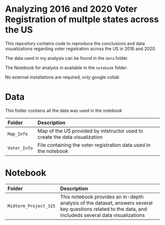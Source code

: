 # Analyzing 2016 and 2020 Voter Registration of multple states across the US   
This repository contains code to reproduce the conclusions and data visualizations regarding voter registration across the US in 2016 and 2020.

The data used in my analysis can be found in the  `data` folder.

The Notebook for analysis in available in the `notebook` folder.

No external installations are required, only google collab

# Data
This folder contains all the data was used in the notebook

| Folder                | Description                                                                         |
|:----------------------|:------------------------------------------------------------------------------------|
| `Map_Info`         | Map of the US provided by intstructor used to create the data visualization        |
| `Voter_Info` | File containing the voter registration data used in the notebook                              |

# Notebook
| Folder                | Description                                                                         |
|:----------------------|:------------------------------------------------------------------------------------|
| `Midterm_Project_325`         | This notebook provides an in-depth analysis of the dataset, answers several key questions related to the data, and includeds several data visualizations|
